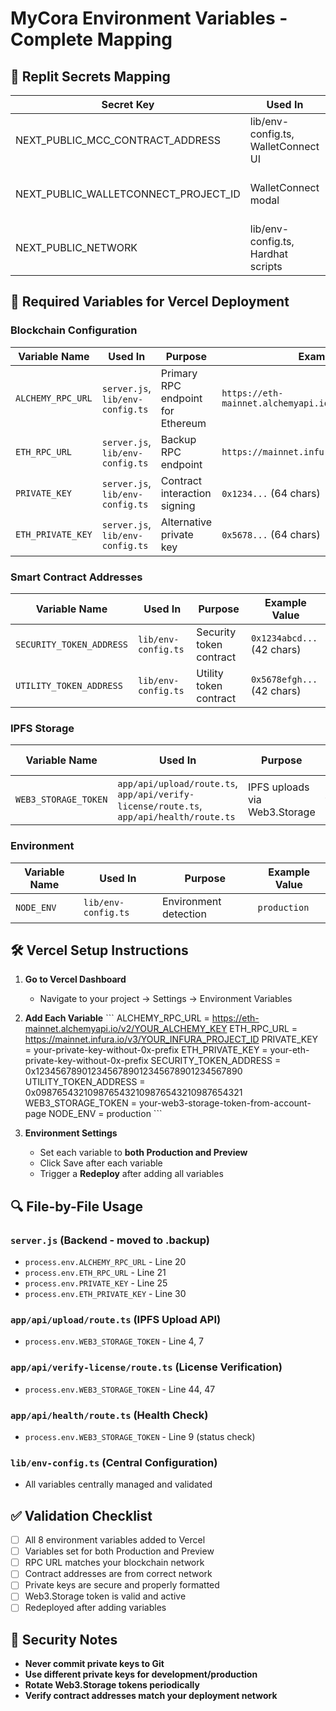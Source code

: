 # MyCora Environment Variables - Complete Mapping

## 🔐 Replit Secrets Mapping

| Secret Key | Used In | Purpose |
|------------|---------|---------|
| NEXT_PUBLIC_MCC_CONTRACT_ADDRESS | lib/env-config.ts, WalletConnect UI | MyCora Coin contract address |
| NEXT_PUBLIC_WALLETCONNECT_PROJECT_ID | WalletConnect modal | WalletConnect project ID for wallet connections |
| NEXT_PUBLIC_NETWORK | lib/env-config.ts, Hardhat scripts | Target blockchain network |

## 🔑 Required Variables for Vercel Deployment

### Blockchain Configuration
| Variable Name | Used In | Purpose | Example Value |
|---------------|---------|---------|---------------|
| `ALCHEMY_RPC_URL` | `server.js`, `lib/env-config.ts` | Primary RPC endpoint for Ethereum | `https://eth-mainnet.alchemyapi.io/v2/YOUR_KEY` |
| `ETH_RPC_URL` | `server.js`, `lib/env-config.ts` | Backup RPC endpoint | `https://mainnet.infura.io/v3/YOUR_PROJECT_ID` |
| `PRIVATE_KEY` | `server.js`, `lib/env-config.ts` | Contract interaction signing | `0x1234...` (64 chars) |
| `ETH_PRIVATE_KEY` | `server.js`, `lib/env-config.ts` | Alternative private key | `0x5678...` (64 chars) |

### Smart Contract Addresses
| Variable Name | Used In | Purpose | Example Value |
|---------------|---------|---------|---------------|
| `SECURITY_TOKEN_ADDRESS` | `lib/env-config.ts` | Security token contract | `0x1234abcd...` (42 chars) |
| `UTILITY_TOKEN_ADDRESS` | `lib/env-config.ts` | Utility token contract | `0x5678efgh...` (42 chars) |

### IPFS Storage
| Variable Name | Used In | Purpose | Example Value |
|---------------|---------|---------|---------------|
| `WEB3_STORAGE_TOKEN` | `app/api/upload/route.ts`, `app/api/verify-license/route.ts`, `app/api/health/route.ts` | IPFS uploads via Web3.Storage | Long token from web3.storage |

### Environment
| Variable Name | Used In | Purpose | Example Value |
|---------------|---------|---------|---------------|
| `NODE_ENV` | `lib/env-config.ts` | Environment detection | `production` |

## 🛠 Vercel Setup Instructions

1. **Go to Vercel Dashboard**
   - Navigate to your project → Settings → Environment Variables

2. **Add Each Variable**
   \`\`\`
   ALCHEMY_RPC_URL = https://eth-mainnet.alchemyapi.io/v2/YOUR_ALCHEMY_KEY
   ETH_RPC_URL = https://mainnet.infura.io/v3/YOUR_INFURA_PROJECT_ID
   PRIVATE_KEY = your-private-key-without-0x-prefix
   ETH_PRIVATE_KEY = your-eth-private-key-without-0x-prefix
   SECURITY_TOKEN_ADDRESS = 0x1234567890123456789012345678901234567890
   UTILITY_TOKEN_ADDRESS = 0x0987654321098765432109876543210987654321
   WEB3_STORAGE_TOKEN = your-web3-storage-token-from-account-page
   NODE_ENV = production
   \`\`\`

3. **Environment Settings**
   - Set each variable to **both Production and Preview**
   - Click Save after each variable
   - Trigger a **Redeploy** after adding all variables

## 🔍 File-by-File Usage

### `server.js` (Backend - moved to .backup)
- `process.env.ALCHEMY_RPC_URL` - Line 20
- `process.env.ETH_RPC_URL` - Line 21  
- `process.env.PRIVATE_KEY` - Line 25
- `process.env.ETH_PRIVATE_KEY` - Line 30

### `app/api/upload/route.ts` (IPFS Upload API)
- `process.env.WEB3_STORAGE_TOKEN` - Line 4, 7

### `app/api/verify-license/route.ts` (License Verification)
- `process.env.WEB3_STORAGE_TOKEN` - Line 44, 47

### `app/api/health/route.ts` (Health Check)
- `process.env.WEB3_STORAGE_TOKEN` - Line 9 (status check)

### `lib/env-config.ts` (Central Configuration)
- All variables centrally managed and validated

## ✅ Validation Checklist

- [ ] All 8 environment variables added to Vercel
- [ ] Variables set for both Production and Preview
- [ ] RPC URL matches your blockchain network
- [ ] Contract addresses are from correct network
- [ ] Private keys are secure and properly formatted
- [ ] Web3.Storage token is valid and active
- [ ] Redeployed after adding variables

## 🚨 Security Notes

- **Never commit private keys to Git**
- **Use different private keys for development/production**
- **Rotate Web3.Storage tokens periodically**
- **Verify contract addresses match your deployment network**
